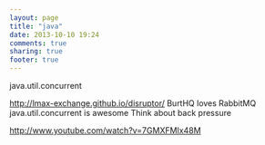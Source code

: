 ```yaml
---
layout: page
title: "java"
date: 2013-10-10 19:24
comments: true
sharing: true
footer: true
---
```


java.util.concurrent

http://lmax-exchange.github.io/disruptor/
BurtHQ loves RabbitMQ
java.util.concurrent is awesome
Think about back pressure


http://www.youtube.com/watch?v=7GMXFMIx48M

